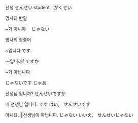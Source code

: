 
선생 せんせい
student　がくせい

명사의 반말

~가 아니야 　じゃない

명사의 정중어 

~입니다
です

〜입니까? 
ですか

~가 아닙니다

じゃないです
じゃあ

선생님 입니까?
せんせいですか

네 선생님 입니다. です
はい,　せんせいです

아니요, 선생님이 아닙니다. じゃない
いいえ,　せんせいじゃない


